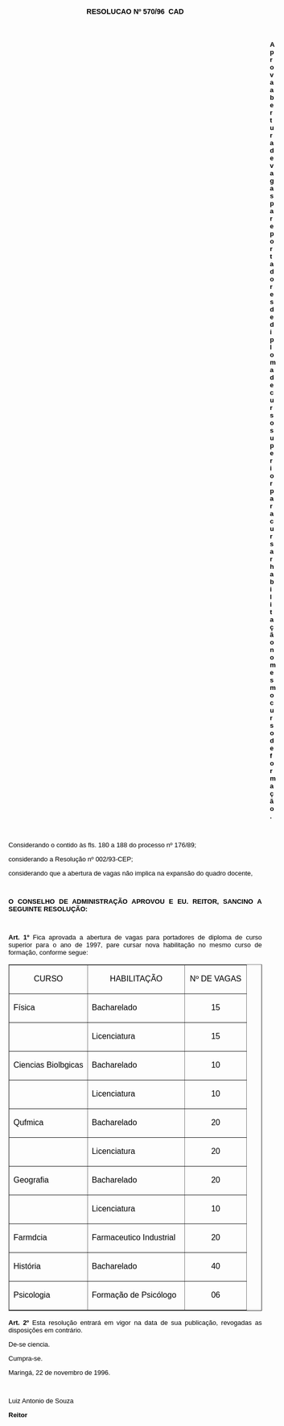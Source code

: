 <BODY TEXT="#000000">

<B><FONT FACE="Arial"><P ALIGN="CENTER">RESOLUCAO Nº 570/96  CAD</P>
</B></FONT><FONT SIZE=2>
<P>&nbsp;</P><DIR>
<DIR>
<DIR>
<DIR>
<DIR>
<DIR>
<DIR>
<DIR>
<DIR>
<DIR>
<DIR>
<DIR>
<DIR>

</FONT><B><FONT FACE="Arial"><P ALIGN="JUSTIFY">Aprova abertura de vagas pare portadores de diploma de curso superior para cursar habilita&ccedil;&atilde;o no mesmo curso de forma&ccedil;&atilde;o.</P>
</B><P ALIGN="JUSTIFY"></P>
<P ALIGN="JUSTIFY">&nbsp;</P></DIR>
</DIR>
</DIR>
</DIR>
</DIR>
</DIR>
</DIR>
</DIR>
</DIR>
</DIR>
</DIR>
</DIR>
</DIR>

<P ALIGN="JUSTIFY">Considerando o contido &agrave;s fls. 180 a 188 do processo nº 176/89;</P>
<P ALIGN="JUSTIFY">considerando a Resolu&ccedil;&atilde;o nº 002/93-CEP;</P>
<P ALIGN="JUSTIFY">considerando que a abertura de vagas n&atilde;o implica na expans&atilde;o do quadro docente,</P>
<P ALIGN="JUSTIFY"></P>
<P ALIGN="JUSTIFY">&nbsp;</P>
<B><P ALIGN="JUSTIFY">O CONSELHO DE ADMINISTRA&Ccedil;&Atilde;O APROVOU E EU. REITOR, SANCINO A SEGUINTE RESOLU&Ccedil;&Atilde;O:</P>
</B><P ALIGN="JUSTIFY"></P>
<P ALIGN="JUSTIFY">&nbsp;</P>
<B><P ALIGN="JUSTIFY">Art. 1º</B> Fica aprovada a abertura de vagas para portadores de diploma de curso superior para o ano de 1997, pare cursar nova habilita&ccedil;&atilde;o no mesmo curso de forma&ccedil;&atilde;o, conforme segue:</P>
<P ALIGN="JUSTIFY"></P></FONT>
<TABLE BORDER CELLSPACING=1 WIDTH=610>
<TR><TD WIDTH="33%" VALIGN="TOP">
<FONT FACE="Arial"><P ALIGN="CENTER">CURSO</FONT></TD>
<TD WIDTH="41%" VALIGN="TOP">
<FONT FACE="Arial"><P ALIGN="CENTER">HABILITA&Ccedil;&Atilde;O</FONT></TD>
<TD WIDTH="26%" VALIGN="TOP">
<FONT FACE="Arial"><P ALIGN="CENTER">Nº DE VAGAS</FONT></TD>
</TR>
<TR><TD WIDTH="33%" VALIGN="TOP">
<FONT FACE="Arial"><P ALIGN="JUSTIFY">F&iacute;sica</FONT></TD>
<TD WIDTH="41%" VALIGN="TOP">
<FONT FACE="Arial"><P ALIGN="JUSTIFY">Bacharelado</FONT></TD>
<TD WIDTH="26%" VALIGN="TOP">
<FONT FACE="Arial"><P ALIGN="CENTER">15</FONT></TD>
</TR>
<TR><TD WIDTH="33%" VALIGN="TOP">&nbsp;</TD>
<TD WIDTH="41%" VALIGN="TOP">
<FONT FACE="Arial"><P ALIGN="JUSTIFY">Licenciatura</FONT></TD>
<TD WIDTH="26%" VALIGN="TOP">
<FONT FACE="Arial"><P ALIGN="CENTER">15</FONT></TD>
</TR>
<TR><TD WIDTH="33%" VALIGN="TOP">
<FONT FACE="Arial"><P ALIGN="JUSTIFY">Ciencias Biolbgicas</FONT></TD>
<TD WIDTH="41%" VALIGN="TOP">
<FONT FACE="Arial"><P ALIGN="JUSTIFY">Bacharelado</FONT></TD>
<TD WIDTH="26%" VALIGN="TOP">
<FONT FACE="Arial"><P ALIGN="CENTER">10</FONT></TD>
</TR>
<TR><TD WIDTH="33%" VALIGN="TOP">&nbsp;</TD>
<TD WIDTH="41%" VALIGN="TOP">
<FONT FACE="Arial"><P ALIGN="JUSTIFY">Licenciatura</FONT></TD>
<TD WIDTH="26%" VALIGN="TOP">
<FONT FACE="Arial"><P ALIGN="CENTER">10</FONT></TD>
</TR>
<TR><TD WIDTH="33%" VALIGN="TOP">
<FONT FACE="Arial"><P ALIGN="JUSTIFY">Qufmica</FONT></TD>
<TD WIDTH="41%" VALIGN="TOP">
<FONT FACE="Arial"><P ALIGN="JUSTIFY">Bacharelado</FONT></TD>
<TD WIDTH="26%" VALIGN="TOP">
<FONT FACE="Arial"><P ALIGN="CENTER">20</FONT></TD>
</TR>
<TR><TD WIDTH="33%" VALIGN="TOP">&nbsp;</TD>
<TD WIDTH="41%" VALIGN="TOP">
<FONT FACE="Arial"><P ALIGN="JUSTIFY">Licenciatura</FONT></TD>
<TD WIDTH="26%" VALIGN="TOP">
<FONT FACE="Arial"><P ALIGN="CENTER">20</FONT></TD>
</TR>
<TR><TD WIDTH="33%" VALIGN="TOP">
<FONT FACE="Arial"><P ALIGN="JUSTIFY">Geografia</FONT></TD>
<TD WIDTH="41%" VALIGN="TOP">
<FONT FACE="Arial"><P ALIGN="JUSTIFY">Bacharelado</FONT></TD>
<TD WIDTH="26%" VALIGN="TOP">
<FONT FACE="Arial"><P ALIGN="CENTER">20</FONT></TD>
</TR>
<TR><TD WIDTH="33%" VALIGN="TOP">&nbsp;</TD>
<TD WIDTH="41%" VALIGN="TOP">
<FONT FACE="Arial"><P ALIGN="JUSTIFY">Licenciatura</FONT></TD>
<TD WIDTH="26%" VALIGN="TOP">
<FONT FACE="Arial"><P ALIGN="CENTER">10</FONT></TD>
</TR>
<TR><TD WIDTH="33%" VALIGN="TOP">
<FONT FACE="Arial"><P ALIGN="JUSTIFY">Farmdcia</FONT></TD>
<TD WIDTH="41%" VALIGN="TOP">
<FONT FACE="Arial"><P ALIGN="JUSTIFY">Farmaceutico Industrial</FONT></TD>
<TD WIDTH="26%" VALIGN="TOP">
<FONT FACE="Arial"><P ALIGN="CENTER">20</FONT></TD>
</TR>
<TR><TD WIDTH="33%" VALIGN="TOP">
<FONT FACE="Arial"><P ALIGN="JUSTIFY">Hist&oacute;ria</FONT></TD>
<TD WIDTH="41%" VALIGN="TOP">
<FONT FACE="Arial"><P ALIGN="JUSTIFY">Bacharelado</FONT></TD>
<TD WIDTH="26%" VALIGN="TOP">
<FONT FACE="Arial"><P ALIGN="CENTER">40</FONT></TD>
</TR>
<TR><TD WIDTH="33%" VALIGN="TOP">
<FONT FACE="Arial"><P ALIGN="JUSTIFY">Psicologia</FONT></TD>
<TD WIDTH="41%" VALIGN="TOP">
<FONT FACE="Arial"><P ALIGN="JUSTIFY">Forma&ccedil;&atilde;o de Psic&oacute;logo</FONT></TD>
<TD WIDTH="26%" VALIGN="TOP">
<FONT FACE="Arial"><P ALIGN="CENTER">06</FONT></TD>
</TR>
</TABLE>

<FONT FACE="Arial"><P ALIGN="JUSTIFY"></P>
<B><P ALIGN="JUSTIFY">Art. 2º</B> Esta resolu&ccedil;&atilde;o entrar&aacute; em vigor na data de sua publica&ccedil;&atilde;o, revogadas as disposi&ccedil;&otilde;es em contr&aacute;rio. </P>
<P ALIGN="JUSTIFY">De-se ciencia.</P>
<P ALIGN="JUSTIFY">Cumpra-se.</P>
<P ALIGN="JUSTIFY"></P>
<P ALIGN="JUSTIFY">Maring&aacute;, 22 de novembro de 1996.</P>
<P ALIGN="JUSTIFY"></P>
<P ALIGN="JUSTIFY">&nbsp;</P>
<P ALIGN="JUSTIFY">Luiz Antonio de Souza</P>
<B><P ALIGN="JUSTIFY">Reitor </P></B></FONT></BODY>
